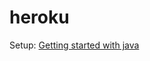 
heroku
======================

Setup: [Getting started with java](https://devcenter.heroku.com/articles/getting-started-with-java)

